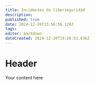 ```yaml
---
title: Incidentes de Ciberseguridad
description: 
published: true
date: 2024-12-26T15:56:56.126Z
tags: 
editor: markdown
dateCreated: 2024-12-20T19:26:51.636Z
---
```


# Header
Your content here